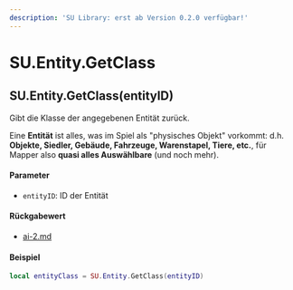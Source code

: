 ```yaml
---
description: 'SU Library: erst ab Version 0.2.0 verfügbar!'
---
```


# SU.Entity.GetClass

## SU.Entity.GetClass(entityID)

Gibt die Klasse der angegebenen Entität zurück.

Eine **Entität** ist alles, was im Spiel als "physisches Objekt" vorkommt: d.h. **Objekte, Siedler, Gebäude, Fahrzeuge, Warenstapel, Tiere, etc.**, für Mapper also **quasi alles Auswählbare** (und noch mehr).

#### Parameter

* `entityID`: ID der Entität

#### Rückgabewert

* [ai-2.md](../../su-api-enums/ai-2.md "mention")

#### Beispiel

```lua
local entityClass = SU.Entity.GetClass(entityID)
```

